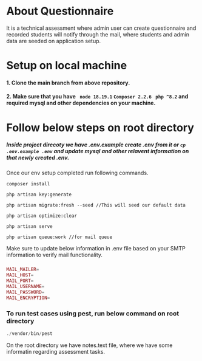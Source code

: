 # About Questionnaire   
It is a technical assessment where admin user can create questionnaire and recorded students will notify through the mail, where students and admin data are seeded on application setup.


# Setup on local machine
#### 1. Clone the main branch from above repository.
#### 2. Make sure that you have ``` node 18.19.1``` ```Composer 2.2.6``` ``` php ^8.2``` and required mysql and other dependencies on your machine.


# Follow below steps on root directory
##### Inside project direcoty we have .env.example create .env from it or ``` cp .env.example .env ``` and update mysql and other relavent information on that newly created .env.
Once our env setup completed run following commands.
```unix
composer install

php artisan key:generate

php artisan migrate:fresh --seed //This will seed our default data

php artisan optimize:clear

php artisan serve

php artisan queue:work //for mail queue
```

  Make sure to update below information in .env file based on your SMTP information to verify mail functionality.
###
```php
MAIL_MAILER=
MAIL_HOST=
MAIL_PORT=
MAIL_USERNAME=
MAIL_PASSWORD=
MAIL_ENCRYPTION=
```

  ### To run test cases using pest, run below command on root directory

  ```php
  ./vendor/bin/pest
  ```

On the root directory we have notes.text file, where we have some informatin regarding assessment tasks.